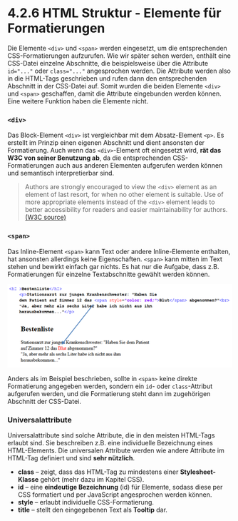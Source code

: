 
# 4.2.6 HTML Struktur - Elemente für Formatierungen

Die Elemente `<div>` und `<span>` werden eingesetzt, um die entsprechenden CSS-Formatierungen aufzurufen. Wie wir später sehen werden, enthält eine CSS-Datei einzelne Abschnitte, die beispielsweise über die Attribute `id="..."` oder `class="..."` angesprochen werden. Die Attribute werden also in die HTML-Tags geschrieben und rufen dann den entsprechenden Abschnitt in der CSS-Datei auf. Somit wurden die beiden Elemente `<div>` und `<span>` geschaffen, damit die Attribute eingebunden werden können. Eine weitere Funktion haben die Elemente nicht.

### `<div>`
Das Block-Element `<div>` ist vergleichbar mit dem Absatz-Element `<p>`. Es erstellt im Prinzip einen eigenen Abschnitt und dient ansonsten der Formatierung. Auch wenn das `<div>`-Element oft eingesetzt wird, **rät das W3C von seiner Benutzung ab**, da die entsprechenden CSS-Formatierungen auch aus anderen Elementen aufgerufen werden können und semantisch interpretierbar sind.

> Authors are strongly encouraged to view the `<div>` element as an element of last resort, for when no other element is suitable. Use of more appropriate elements instead of the `<div>` element leads to better accessibility for readers and easier maintainability for authors. [(W3C source)](https://www.w3.org/TR/html51/grouping-content.html#the-div-element)

### `<span>`
Das Inline-Element `<span>` kann Text oder andere Inline-Elemente enthalten, hat ansonsten allerdings keine Eigenschaften. `<span>` kann mitten im Text stehen und bewirkt einfach gar nichts. Es hat nur die Aufgabe, dass z.B. Formatierungen für einzelne Textabschnitte gewählt werden können.

![Beispiel für die Verwendung von span](media/html-22-span.png)

Anders als im Beispiel beschrieben, sollte in `<span>` keine direkte Formatierung angegeben werden, sondern ein `id`- oder `class`-Attribut aufgerufen werden, und die Formatierung steht dann im zugehörigen Abschnitt der CSS-Datei.

### Universalattribute
Universalattribute sind solche Attribute, die in den meisten HTML-Tags erlaubt sind. Sie beschreiben z.B. eine individuelle Bezeichnung eines HTML-Elements. Die universalen Attribute werden wie andere Attribute im HTML-Tag definiert und sind **sehr nützlich**.

- **class** – zeigt, dass das HTML-Tag zu mindestens einer **Stylesheet-Klasse** gehört (mehr dazu im Kapitel CSS).
- **id** – eine **eindeutige Bezeichnung** (id) für Elemente, sodass diese per CSS formatiert und per JavaScript angesprochen werden können.
- **style** – erlaubt individuelle CSS-Formatierung.
- **title** – stellt den eingegebenen Text als **Tooltip** dar.
